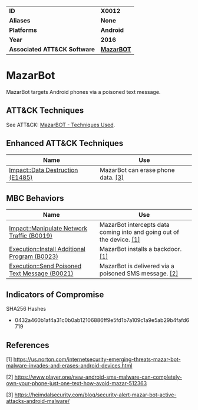 
<table>
<tr>
<td><b>ID</b></td>
<td><b>X0012</b></td>
</tr>
<tr>
<td><b>Aliases</b></td>
<td><b>None</b></td>
</tr>
<tr>
<td><b>Platforms</b></td>
<td><b>Android</b></td>
</tr>
<tr>
<td><b>Year</b></td>
<td><b>2016</b></td>
</tr>
<tr>
<td><b>Associated ATT&CK Software</b></td>
<td><b><a href="https://attack.mitre.org/software/S0303/">MazarBOT</a></b></td>
</tr>
</table>


# MazarBot

MazarBot targets Android phones via a poisoned text message.

## ATT&CK Techniques

See ATT&CK: [MazarBOT - Techniques Used](https://attack.mitre.org/software/S0303/).

## Enhanced ATT&CK Techniques

|Name|Use|
|---|---|
|[Impact::Data Destruction (E1485)](../impact/data-destruction.md)|MazarBot can erase phone data. [[3]](#3)|

## MBC Behaviors

|Name|Use|
|---|---|
|[Impact::Manipulate Network Traffic (B0019)](../impact/manipulate-network-traffic.md)|MazarBot intercepts data coming into and going out of the device. [[1]](#1)|
|[Execution::Install Additional Program (B0023)](../execution/install-additional-program.md)|MazarBot installs a backdoor. [[1]](#1)|
|[Execution::Send Poisoned Text Message (B0021)](../execution/send-poisoned-text-message.md)|MazarBot is delivered via a poisoned SMS message. [[2]](#2)|

## Indicators of Compromise

SHA256 Hashes
- 0432a460b1af4a31c0b0ab12106886ff9e5fd1b7a109c1a9e5ab29b4fafd6719

## References

<a name="1">[1]</a> https://us.norton.com/internetsecurity-emerging-threats-mazar-bot-malware-invades-and-erases-android-devices.html

<a name="2">[2]</a> https://www.player.one/new-android-sms-malware-can-completely-own-your-phone-just-one-text-how-avoid-mazar-512363

<a name="3">[3]</a> https://heimdalsecurity.com/blog/security-alert-mazar-bot-active-attacks-android-malware/
